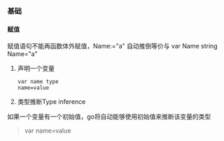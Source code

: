 ### 基础

#### 赋值

赋值语句不能再函数体外赋值，Name:="a" 自动推倒等价与 var Name string Name="a"

1. 声明一个变量
   ```
   var name type
   name=value
   ```
2. 类型推断Type inference

如果一个变量有一个初始值，go将自动能够使用初始值来推断该变量的类型

   > var name=value  


